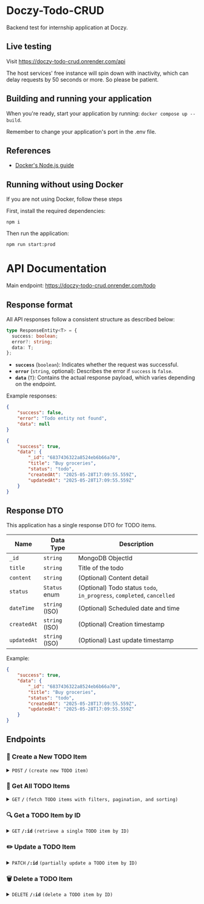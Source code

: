 # Doczy-Todo-CRUD

Backend test for internship application at Doczy.

## Live testing

Visit https://doczy-todo-crud.onrender.com/api

The host services' free instance will spin down with inactivity, which can delay requests by 50 seconds or more. So please be patient.

## Building and running your application

When you're ready, start your application by running:
`docker compose up --build`.

Remember to change your application's port in the .env file.

## References

- [Docker's Node.js guide](https://docs.docker.com/language/nodejs/)

## Running without using Docker

If you are not using Docker, follow these steps

First, install the required dependencies:

`npm i`

Then run the application:

`npm run start:prod`

# API Documentation

Main endpoint: https://doczy-todo-crud.onrender.com/todo

## Response format

All API responses follow a consistent structure as described below:

```ts
type ResponseEntity<T> = {
  success: boolean;
  error?: string;
  data: T;
};
```

- **`success`** (`boolean`): Indicates whether the request was successful.
- **`error`** (`string`, optional): Describes the error if `success` is `false`.
- **`data`** (`T`): Contains the actual response payload, which varies depending on the endpoint.

Example responses:

```json
{
    "success": false,
    "error": "Todo entity not found",
    "data": null
}
```

```json
{
    "success": true,
    "data": {
        "_id": "6837436322a8524eb6b66a70",
        "title": "Buy groceries",
        "status": "todo",
        "createdAt": "2025-05-28T17:09:55.559Z",
        "updatedAt": "2025-05-28T17:09:55.559Z"
    }
}
```

## Response DTO

This application has a single response DTO for TODO items.

| Name       | Data Type        | Description              |
|------------|------------------|--------------------------|
| `_id`      | `string`         | MongoDB ObjectId         |
| `title`    | `string`         | Title of the todo        |
| `content`  | `string`         | (Optional) Content detail |
| `status`   | `Status` enum    | (Optional) Todo status `todo`, `in_progress`, `completed`, `cancelled`   |
| `dateTime` | `string` (ISO)   | (Optional) Scheduled date and time |
| `createdAt`| `string` (ISO)   | (Optional) Creation timestamp |
| `updatedAt`| `string` (ISO)   | (Optional) Last update timestamp |


Example:

```json
{
    "success": true,
    "data": {
        "_id": "6837436322a8524eb6b66a70",
        "title": "Buy groceries",
        "status": "todo",
        "createdAt": "2025-05-28T17:09:55.559Z",
        "updatedAt": "2025-05-28T17:09:55.559Z"
    }
}
```

## Endpoints

### 📌 Create a New TODO Item

<details>
<summary><code>POST</code> <code><b>/</b></code> <code>(create new TODO item)</code></summary>

#### 🔸 Request Body

Send a JSON object with the following fields:

| Name       | Type     | Required | Description                       |
|------------|----------|----------|-----------------------------------|
| `title`    | `string` | Yes      | Title of the TODO item            |
| `content`  | `string` | No       | Optional content/details          |
| `status`   | `Status` | No       | Optional status (`todo`, `in_progress`, `completed`, `cancelled`) |
| `dateTime` | `string` (ISO) | No  | Optional ISO 8601 datetime string |

Example:
```json
{
  "title": "Buy groceries",
  "content": "Milk, bread, eggs",
  "status": "todo",
  "dateTime": "2025-06-01T10:00:00.000Z"
}
```

</details>

### 📄 Get All TODO Items

<details>
<summary><code>GET</code> <code><b>/</b></code> <code>(fetch TODO items with filters, pagination, and sorting)</code></summary>

#### 🔸 Query Parameters

| Name         | Type                       | Required | Description                                    |
|--------------|----------------------------|----------|------------------------------------------------|
| `title`      | `string`                   | No       | Filter by exact title                          |
| `content`    | `string`                   | No       | Filter by content                              |
| `status`     | `todo` &#124; `in_progress` &#124; `completed` &#124; `cancelled` | No | Filter by TODO status                          |
| `dateTime`   | `string` (ISO 8601)        | No       | Filter by exact datetime                       |
| `skip`       | `number`                   | No       | Number of items to skip (for pagination), default: `0` |
| `limit`      | `number`                   | No       | Max number of items to return, default: `10`   |
| `sortBy`     | `title` &#124; `dateTime` &#124; `_id` | No | Field to sort by, default: `_id`               |
| `sortOrder`  | `asc` &#124; `desc`        | No       | Sorting order, default: `desc`                 |
</details>

### 🔍 Get a TODO Item by ID

<details>
<summary><code>GET</code> <code><b>/:id</b></code> <code>(retrieve a single TODO item by ID)</code></summary>

#### 🔸 Path Parameter

| Name  | Type     | Required | Description                  |
|-------|----------|----------|------------------------------|
| `id`  | `string` | Yes      | MongoDB ObjectId of the TODO item |
</details>

### ✏️ Update a TODO Item

<details>
<summary><code>PATCH</code> <code><b>/:id</b></code> <code>(partially update a TODO item by ID)</code></summary>

#### 🔸 Path Parameter

| Name  | Type     | Required | Description                  |
|-------|----------|----------|------------------------------|
| `id`  | `string` | Yes      | MongoDB ObjectId of the TODO item |

#### 🔸 Request Body (Partial)

You may include **any subset** of the fields below to update:

| Name       | Type     | Description                       |
|------------|----------|-----------------------------------|
| `title`    | `string` | Title of the TODO item            |
| `content`  | `string` | Optional content/details          |
| `status`   | `todo` &#124; `in_progress` &#124; `completed` &#124; `cancelled` | Status of the TODO item |
| `dateTime` | `string` (ISO 8601) | Scheduled date and time |

Example:

```json
{
    "title": "Buy me flower",
    "status": "completed"
}
```

</details>

### 🗑️ Delete a TODO Item

<details>
<summary><code>DELETE</code> <code><b>/:id</b></code> <code>(delete a TODO item by ID)</code></summary>

#### 🔸 Path Parameter

| Name  | Type     | Required | Description                  |
|-------|----------|----------|------------------------------|
| `id`  | `string` | Yes      | MongoDB ObjectId of the TODO item |

</details>
